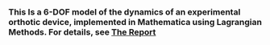 ### This Is a 6-DOF model of the dynamics of an experimental orthotic device, implemented in Mathematica using Lagrangian Methods.  For details, see [The Report](https://github.com/tehwentzel/ME_314_Final/ME_314_Final_Awentzel.pdf)
